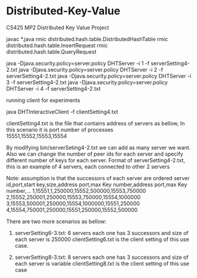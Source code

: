 Distributed-Key-Value
=====================

CS425 MP2 Distributed Key Value Project

javac *.java
rmic distributed.hash.table.DistributedHashTable
rmic distributed.hash.table.InsertRequest
rmic distributed.hash.table.QueryRequest

java -Djava.security.policy=server.policy DHTServer -i 1 -f serverSetting4-2.txt 
java -Djava.security.policy=server.policy DHTServer -i 2 -f serverSetting4-2.txt
java -Djava.security.policy=server.policy DHTServer -i 3 -f serverSetting4-2.txt
java -Djava.security.policy=server.policy DHTServer -i 4 -f serverSetting4-2.txt

running client for experiments

java DHTInteractiveClient -f clientSetting4.txt

clientSetting4.txt is the file that contains address of servers as bellow, In this scenario it is port number of processes  
15551,15552,15553,15554


By modifying bin/serverSeting4-2.txt we can add as many server we want. 
Also we can change the number of peer ids for each server and specify different number of keys for each server.
Format of serverSetting4-2.txt, this is an example of 4 servers, each connected to other 2 servers

Note: assumption is that the successors of each server are ordered 
server id,port,start key,size,address port,max Key number,address port,max Key number,...
1,15551,1,250000,15552,500000,15553,750000
2,15552,250001,250000,15553,750000,15554,1000000
3,15553,500001,250000,15554,1000000,15551,250000
4,15554,750001,250000,15551,250000,15552,500000

There are two more scenarios as bellow:
1) serverSetting6-3.txt: 6 servers each one has 3 successors and size of each server is 250000
	clientSetting6.txt is the client setting of this use case.

2) serverSetting8-3.txt: 8 servers each one has 3 successors and size of each server is variable
	clientSetting8.txt is the client setting of this use case
